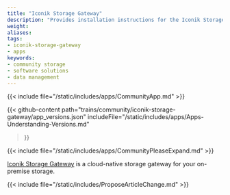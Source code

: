 ```yaml
---
title: "Iconik Storage Gateway"
description: "Provides installation instructions for the Iconik Storage Gateway application in TrueNAS."
weight: 
aliases:
tags:
- iconik-storage-gateway
- apps
keywords:
- community storage
- software solutions
- data management
---
```


{{< include file="/static/includes/apps/CommunityApp.md" >}}

{{< github-content 
    path="trains/community/iconik-storage-gateway/app_versions.json"
	includeFile="/static/includes/apps/Apps-Understanding-Versions.md"
>}}

{{< include file="/static/includes/apps/CommunityPleaseExpand.md" >}}

<a href="https://iconik.io">Iconik Storage Gateway</a> is a cloud-native storage gateway for your on-premise storage.

{{< include file="/static/includes/ProposeArticleChange.md" >}}
